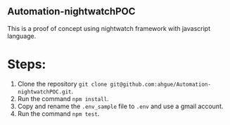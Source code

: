 ## Automation-nightwatchPOC

This is a proof of concept using nightwatch framework with javascript language.

# Steps:
1. Clone the repository `git clone git@github.com:ahgue/Automation-nightwatchPOC.git`.
2. Run the command `npm install`.
3. Copy and rename the `.env_sample` file to `.env` and use a gmail account.
4. Run the command `npm test`.
